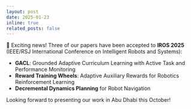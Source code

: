 ```yaml
---
layout: post
date: 2025-01-23
inline: true
related_posts: false
---
```


🎉 Exciting news! Three of our papers have been accepted to **IROS 2025** (IEEE/RSJ International Conference on Intelligent Robots and Systems):
- **GACL**: Grounded Adaptive Curriculum Learning with Active Task and Performance Monitoring
- **Reward Training Wheels**: Adaptive Auxiliary Rewards for Robotics Reinforcement Learning  
- **Decremental Dynamics Planning** for Robot Navigation

Looking forward to presenting our work in Abu Dhabi this October!